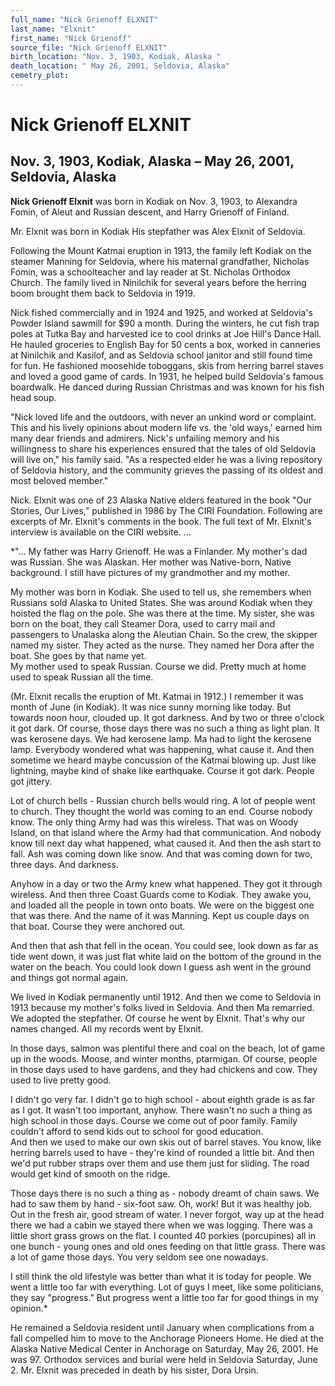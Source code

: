 ```yaml
---
full_name: "Nick Grienoff ELXNIT"
last_name: "Elxnit"
first_name: "Nick Grienoff"
source_file: "Nick Grienoff ELXNIT"
birth_location: "Nov. 3, 1903, Kodiak, Alaska "
death_location: " May 26, 2001, Seldovia, Alaska"
cemetry_plot: 
---
```

# Nick Grienoff ELXNIT

## Nov. 3, 1903, Kodiak, Alaska – May 26, 2001, Seldovia, Alaska

**Nick Grienoff Elxnit** was born in Kodiak on Nov. 3, 1903, to
Alexandra Fomin, of Aleut and Russian descent, and Harry Grienoff of
Finland.

Mr. Elxnit was born in Kodiak His stepfather was Alex Elxnit of
Seldovia.

Following the Mount Katmai eruption in 1913, the family left Kodiak on
the steamer Manning for Seldovia, where his maternal grandfather,
Nicholas Fomin, was a schoolteacher and lay reader at St. Nicholas
Orthodox Church. The family lived in Ninilchik for several years before
the herring boom brought them back to Seldovia in 1919.

Nick fished commercially and in 1924 and 1925, and worked at Seldovia's
Powder Island sawmill for $90 a month. During the winters, he cut fish
trap poles at Tutka Bay and harvested ice to cool drinks at Joe Hill's
Dance Hall. He hauled groceries to English Bay for 50 cents a box,
worked in canneries at Ninilchik and Kasilof, and as Seldovia school
janitor and still found time for fun. He fashioned moosehide toboggans,
skis from herring barrel staves and loved a good game of cards. In 1931,
he helped build Seldovia's famous boardwalk. He danced during Russian
Christmas and was known for his fish head soup.

"Nick loved life and the outdoors, with never an unkind word or
complaint. This and his lively opinions about modern life vs. the 'old
ways,' earned him many dear friends and admirers. Nick's unfailing
memory and his willingness to share his experiences ensured that the
tales of old Seldovia will live on," his family said. "As a respected
elder he was a living repository of Seldovia history, and the community
grieves the passing of its oldest and most beloved member."

Nick. Elxnit was one of 23 Alaska Native elders featured in the book
"Our Stories, Our Lives," published in 1986 by The CIRI Foundation.
Following are excerpts of Mr. Elxnit's comments in the book. The full
text of Mr. Elxnit's interview is available on the CIRI website. ...  
  
*"... My father was Harry Grienoff. He was a Finlander. My mother's dad
was Russian. She was Alaskan. Her mother was Native-born, Native
background. I still have pictures of my grandmother and my mother.  
  
My mother was born in Kodiak. She used to tell us, she remembers when
Russians sold Alaska to United States. She was around Kodiak when they
hoisted the flag on the pole. She was there at the time. My sister, she
was born on the boat, they call Steamer Dora, used to carry mail and
passengers to Unalaska along the Aleutian Chain. So the crew, the
skipper named my sister. They acted as the nurse. They named her Dora
after the boat. She goes by that name yet.  
My mother used to speak Russian. Course we did. Pretty much at home used
to speak Russian all the time.  
  
(Mr. Elxnit recalls the eruption of Mt. Katmai in 1912.) I remember it
was month of June (in Kodiak). It was nice sunny morning like today. But
towards noon hour, clouded up. It got darkness. And by two or three
o'clock it got dark. Of course, those days there was no such a thing as
light plan. It was kerosene days. We had kerosene lamp. Ma had to light
the kerosene lamp. Everybody wondered what was happening, what cause it.
And then sometime we heard maybe concussion of the Katmai blowing up.
Just like lightning, maybe kind of shake like earthquake. Course it got
dark. People got jittery.  
  
Lot of church bells - Russian church bells would ring. A lot of people
went to church. They thought the world was coming to an end. Course
nobody know. The only thing Army had was this wireless. That was on
Woody Island, on that island where the Army had that communication. And
nobody know till next day what happened, what caused it. And then the
ash start to fall. Ash was coming down like snow. And that was coming
down for two, three days. And darkness.  
  
Anyhow in a day or two the Army knew what happened. They got it through
wireless. And then three Coast Guards come to Kodiak. They awake you,
and loaded all the people in town onto boats. We were on the biggest one
that was there. And the name of it was Manning. Kept us couple days on
that boat. Course they were anchored out.  
  
And then that ash that fell in the ocean. You could see, look down as
far as tide went down, it was just flat white laid on the bottom of the
ground in the water on the beach. You could look down I guess ash went
in the ground and things got normal again.  
  
We lived in Kodiak permanently until 1912. And then we come to Seldovia
in 1913 because my mother's folks lived in Seldovia. And then Ma
remarried. We adopted the stepfather. Of course he went by Elxnit.
That's why our names changed. All my records went by Elxnit.  
  
In those days, salmon was plentiful there and coal on the beach, lot of
game up in the woods. Moose, and winter months, ptarmigan. Of course,
people in those days used to have gardens, and they had chickens and
cow. They used to live pretty good.  
  
I didn't go very far. I didn't go to high school - about eighth grade is
as far as I got. It wasn't too important, anyhow. There wasn't no such a
thing as high school in those days. Course we come out of poor family.
Family couldn't afford to send kids out to school for good education.  
And then we used to make our own skis out of barrel staves. You know,
like herring barrels used to have - they're kind of rounded a little
bit. And then we'd put rubber straps over them and use them just for
sliding. The road would get kind of smooth on the ridge.  
  
Those days there is no such a thing as - nobody dreamt of chain saws. We
had to saw them by hand - six-foot saw. Oh, work\! But it was healthy
job. Out in the fresh air, good stream of water. I never forgot, way up
at the head there we had a cabin we stayed there when we was logging.
There was a little short grass grows on the flat. I counted 40 porkies
(porcupines) all in one bunch - young ones and old ones feeding on that
little grass. There was a lot of game those days. You very seldom see
one nowadays.  
  
I still think the old lifestyle was better than what it is today for
people. We went a little too far with everything. Lot of guys I meet,
like some politicians, they say "progress." But progress went a little
too far for good things in my opinion.*

He remained a Seldovia resident until January when complications from a
fall compelled him to move to the Anchorage Pioneers Home. He died at
the Alaska Native Medical Center in Anchorage on Saturday, May 26, 2001.
He was 97. Orthodox services and burial were held in Seldovia Saturday,
June 2. Mr. Elxnit was preceded in death by his sister, Dora Ursin.
